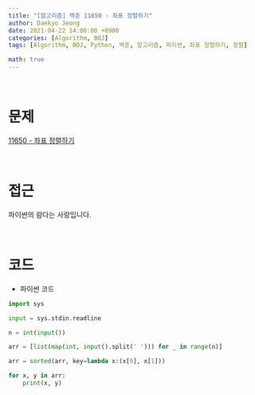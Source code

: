 ```yaml
---
title: "[알고리즘] 백준 11650 - 좌표 정렬하기"
author: Daekyo Jeong
date: 2021-04-22 14:00:00 +0900
categories: [Algorithm, BOJ]
tags: [Algorithm, BOJ, Python, 백준, 알고리즘, 파이썬, 좌표 정렬하기, 정렬]

math: true
---
```



<br/>

# **문제**

[11650 - 좌표 정렬하기](https://www.acmicpc.net/problem/11650)

<br/>

# **접근**

파이썬의 람다는 사랑입니다.  



<br/>

# **코드**

- 파이썬 코드   

```py
import sys

input = sys.stdin.readline

n = int(input())

arr = [list(map(int, input().split(' '))) for _ in range(n)]

arr = sorted(arr, key=lambda x:(x[0], x[1]))

for x, y in arr:
    print(x, y)

```

<br/>
